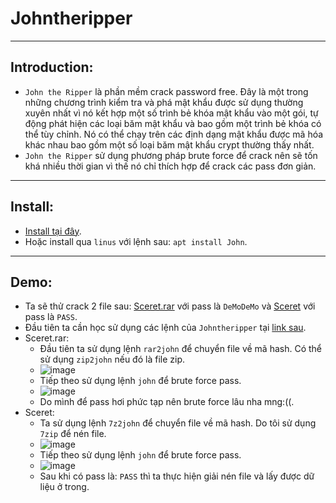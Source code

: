 # Johntheripper
-------
## Introduction:
- `John the Ripper` là phần mềm crack password free. Đây là một trong những chương trình kiểm tra và phá mật khẩu được sử dụng thường xuyên nhất vì nó kết hợp một số trình bẻ khóa mật khẩu vào một gói, tự động phát hiện các loại băm mật khẩu và bao gồm một trình bẻ khóa có thể tùy chỉnh. Nó có thể chạy trên các định dạng mật khẩu được mã hóa khác nhau bao gồm một số loại băm mật khẩu crypt thường thấy nhất.
- `John the Ripper` sử dụng phương pháp brute force để crack nên sẽ tốn khá nhiều thời gian vì thế nó chỉ thích hợp để crack các pass đơn giản.
-------
## Install:
- [Install tại đây](https://www.openwall.com/john/).
- Hoặc install qua `linus` với lệnh sau: `apt install John`.
-------
## Demo:
  - Ta sẽ thử crack 2 file sau: [Sceret.rar](https://github.com/Caycon/Forensics/blob/main/Begin/Sceret.rar) với pass là `DeMoDeMo` và [Sceret](https://github.com/Caycon/Forensics/blob/main/Begin/Sceret) với pass là `PASS`.
  - Đầu tiên ta cần học sử dụng các lệnh của `Johntheripper` tại [link sau](https://www.freecodecamp.org/news/crack-passwords-using-john-the-ripper-pentesting-tutorial/).
  - Sceret.rar:
    - Đầu tiên ta sử dụng lệnh `rar2john` để chuyển file về mã hash. Có thể sử dụng `zip2john` nếu đó là file zip.
    - ![image](https://github.com/Caycon/Forensics/assets/97203151/b92c341a-ed46-429c-afb3-1b113c70ffda)
    - Tiếp theo sử dụng lệnh `john` để brute force pass.
    - ![image](https://github.com/Caycon/Forensics/assets/97203151/832611a8-52c7-4627-bc17-56f73a5dbecb)
    - Do mình để pass hơi phức tạp nên brute force lâu nha mng:((.
  - Sceret:
    - Ta sử dụng lệnh `7z2john` để chuyển file về mã hash. Do tôi sử dụng `7zip` để nén file.
    - ![image](https://github.com/Caycon/Forensics/assets/97203151/00f62a2c-f545-4e91-9274-540dac4e372b)
    - Tiếp theo sử dụng lệnh `john` để brute force pass.
    - ![image](https://github.com/Caycon/Forensics/assets/97203151/5fb5b50d-2193-4348-8e90-90a1ca0eae49)
    - Sau khi có pass là: `PASS` thì ta thực hiện giải nén file và lấy được dữ liệu ở trong.
